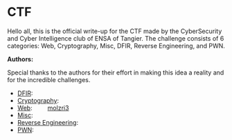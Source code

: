 # CTF

Hello all, this is the official write-up for the CTF made by the CyberSecurity and Cyber Intelligence club of ENSA of Tangier. The challenge consists of 6 categories: Web, Cryptography, Misc, DFIR, Reverse Engineering, and PWN.

**Authors:**

Special thanks to the authors for their effort in making this idea a reality and for the incredible challenges.

- [DFIR](./DFIR):                  
- [Cryptography](./CRYPTO):
- [Web](./WEB): &nbsp;&nbsp;&nbsp;&nbsp;&nbsp;&nbsp;&nbsp;&nbsp;[molzri3](https://github.com/molzri3)
- [Misc](./MISC):
- [Reverse Engineering](./REVENG):
- [PWN](./PWN):
